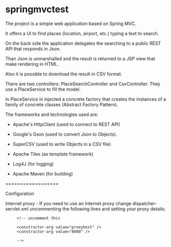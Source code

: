 springmvctest
======

The project is a simple web application based on Spring MVC. 

It offers a UI to find places (location, airport, etc.) typing a text to search.

On the back side the application delegates the searching to a public REST API that responds in Json.

Than Json is unmarshalled and the result is returned to a JSP view that make rendering in HTML.

Also it is possible to download the result in CSV format.


There are two controllers: PlaceSearchController and CsvController. They use a PlaceService to fill the model.

In PlaceService in injected a concrete factory that creates the instances of a family of concrete classes (Abstract Factory Pattern).

The frameworks and technologies used are:

- Apache's HttpClient (used to connect to REST API) 

- Google's Gson (used to convert Json to Objects).

- SuperCSV (used to write Objects in a CSV file)

- Apache Tiles (as template framework)

- Log4J (for logging)

- Apache Maven (for building)


==================

Configuration

Internet proxy - 
If you need to use an Internet proxy change dispatcher-servlet.xml uncommenting the following lines
and setting your proxy details:

<bean id="placeService" class="mytest.spring.service.PlaceService">
	     <constructor-arg ref="abstractFactoryImpl" />
	     <constructor-arg value="http://api.goeuro.com/api/v2/position/suggest/en/" />
	 
	     <!-- uncomment this 
	         
	     <constructor-arg value="proxyhost" />
	     <constructor-arg value="8080" />
	     
	     -->
</bean> 









